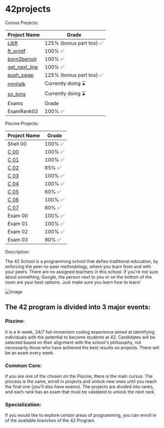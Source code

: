 # 42projects

Cursus Porjects:

| Project Name | Grade |	
| --- | --- |
| [Libft](./libft/) | 125% (bonus part too) ✅ |
| [ft_printf](./ft_printf/) | 100% ✅	 |
| [born2beroot](./born2beRoot) | 100% ✅	 |
| [get_next_line](./getnextline/) | 100% ✅ |
| [push_swap](./push_swap/) | 125% (bonus part too) ✅ |
| [minitalk](./minitalk/) | Currently doing ⌛ |
| [so_long](./so_long/) | Currently doing ⌛ |
| Exams | Grade |	
| ExamRank02 | 100% ✅ |

Piscine Projects:

| Project Name | Grade |	
| --- | --- |
| Shell 00 | 100% ✅ |
| [C 00](Piscine/c-00) | 100% ✅	 |
| [C 01](Piscine/c-01) | 100% ✅	 |
| [C 02](Piscine/c-02) | 85% ✅ |
| [C 03](Piscine/c-03) | 100% ✅	 |
| [C 04](Piscine/c-04) | 100% ✅ |
| [C 05](Piscine/c-05) | 60% ✅ |
| [C 06](Piscine/c-06) | 100% ✅	 |
| [C 07](Piscine/c-07) | 60% ✅ |
| Exam 00 | 100% ✅ |
| Exam 01 | 100% ✅ |
| Exam 02 | 100% ✅ |
| Exam 03 | 90% ✅ |

Description: 

The 42 School is a programming school that defies traditional education, by enforcing the peer-to-peer methodology, where you learn from and with your peers. There are no assigned teachers in this school. If you're not sure about something, Google, the person next to you or on the bottom of the room are your best options. Just make sure you learn how to learn!

![image](https://github.com/PisanoRaffaele/42projects/assets/116729126/e08b83d9-f321-40aa-9ea3-07a0397e19e4)

## The 42 program is divided into 3 major events:

### Piscine: 
It is a 4-week, 24/7 full-immersion coding experience aimed at identifying individuals with the potential to become students at 42. Candidates will be selected based on their alignment with the school's philosophy, not necessarily those who have achieved the best results on projects. There will be an exam every week.

### Common Core: 
if you are one of the chosen on the Piscine, there is the main cursus. The process is the same, enroll in projects and unlock new ones until you reach the final one (you'll also have exams). The projects are divided into ranks, and each rank has an exam that must be validated to unlock the next rank.

### Specialization: 
If you would like to explore certain areas of programming, you can enroll in of the available branches of the 42 Program.
